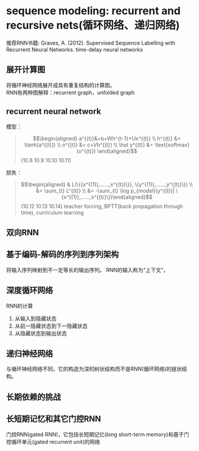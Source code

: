 # sequence modeling: recurrent and recursive nets(循环网络、递归网络)
推荐RNN书籍: Graves, A. (2012). Supervised Sequence Labelling with Recurrent Neural Networks.
time-delay neural networks

## 展开计算图
将循环神经网络展开成具有重复结构的计算图。  
RNN有两种图解释：recurrent graph，unfolded graph 

## recurrent neural network
模型：  
> $$\begin{aligned} a^{(t)}&=b+Wh^{t-1}+Ux^{(t)} \\
h^{(t)} &= \tanh(a^{(t)})  \\
o^{(t)} &= c+Vh^{(t)} \\
\hat y^{(t)} &= \text{softmax}(o^{(t)}) \end{aligned}$$ (10.8 10.9 10.10 10.11)

损失：
> $$\begin{aligned} & L(\{{x^{(1)},……,x^{(t)}\}}, \{y^{(1)},……,y^{(t)}\}) \\
&= \sum_{t} L^{(t)} \\ 
&= -\sum_{t} \log p_{model}(y^{(t)}| \{x^{(1)},……,x^{(t)}\})\end{aligned}$$(10.12 10.13 10.14)
teacher forcing, BPTT(back propagation through time), curriculum learning

## 双向RNN
## 基于编码-解码的序列到序列架构
将输入序列映射到不一定等长的输出序列。
RNN的输入称为“上下文”，
## 深度循环网络
RNN的计算
1. 从输入到隐藏状态
2. 从前一隐藏状态到下一隐藏状态
3. 从隐藏状态到输出状态

## 递归神经网络
与循环神经网络不同，它的构造为深的树状结构而不是RNN(循环网络)的链状结构。

## 长期依赖的挑战

## 长短期记忆和其它门控RNN
门控RNN(gated RNN)，它包括长短期记忆(long short-term memory)和基于门控循环单元(gated recurrent unit)的网络
